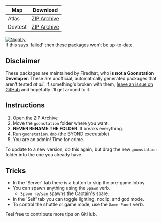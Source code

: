 
| Map    | Download                |
|--------|-------------------------|
|Atlas   | [ZIP Archive][ATLAS]    |
|Devtest | [ZIP Archive][DEVTEST]  |

[![Nightly](https://github.com/firedhat/goon-nightly/actions/workflows/nightly.yml/badge.svg)](https://github.com/firedhat/goon-nightly/actions/workflows/nightly.yml)\
If this says 'failed' then these packages won't be up-to-date.


[ATLAS]: https://nightly.link/firedhat/goon-nightly/workflows/nightly/main/GoonNightlyATLAS.zip
[DEVTEST]: https://nightly.link/firedhat/goon-nightly/workflows/nightly/main/GoonNightlyDEVTEST.zip

## Disclaimer

These packages are maintained by Firedhat, who **is not a Goonstation Developer**. These are unofficial, automatically generated packages that aren't tested *at all*. If something's broken with them, [leave an issue on GitHub](https://github.com/firedhat/goon-nightly/issues/new) and hopefully I'll get around to it.

## Instructions

1. Open the ZIP Archive
2. Move the `goonstation` folder where you want.
3. **NEVER RENAME THE FOLDER**. It breaks everything.
3. Run `goonstation.dmb` (the BYOND executable)
4. You are an admin! Time for crime.

To update to a new version, do this again, but drag the new `goonstation` folder into the one you already have.

## Tricks

- In the 'Server' tab there is a button to skip the pre-game lobby.
- You can spawn anything using the  `Spawn` verb.
    - `Spawn re/san` spawns the Captain's spare.
- In the 'Self' tab you can toggle lighting, noclip, and god mode.
- To control the shuttle or game mode, use the `Game-Panel` verb.

Feel free to contribute more tips on GitHub.
